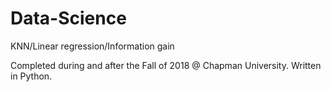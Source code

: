 # Data-Science
KNN/Linear regression/Information gain

Completed during and after the Fall of 2018 @ Chapman University. Written in Python. 
